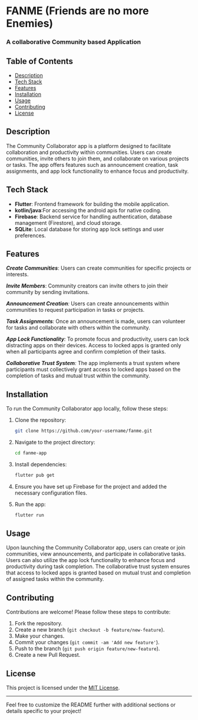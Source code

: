 # FANME (Friends are no more Enemies) 
### A collaborative Community based Application

## Table of Contents

- [Description](#description)
- [Tech Stack](#tech-stack)
- [Features](#features)
- [Installation](#installation)
- [Usage](#usage)
- [Contributing](#contributing)
- [License](#license)

## Description

The Community Collaborator app is a platform designed to facilitate collaboration and productivity within communities. Users can create communities, invite others to join them, and collaborate on various projects or tasks. The app offers features such as announcement creation, task assignments, and app lock functionality to enhance focus and productivity.

## Tech Stack

- **Flutter**: Frontend framework for building the mobile application.
- **kotlin/java**:For accessing the android apis for native coding.
- **Firebase**: Backend service for handling authentication, database management (Firestore), and cloud storage.
- **SQLite**: Local database for storing app lock settings and user preferences.

## Features

_**Create Communities**_: Users can create communities for specific projects or interests.

_**Invite Members**_: Community creators can invite others to join their community by sending invitations.

_**Announcement Creation**:_ Users can create announcements within communities to request participation in tasks or projects.

_**Task Assignments**:_ Once an announcement is made, users can volunteer for tasks and collaborate with others within the community.

_**App Lock Functionality**:_ To promote focus and productivity, users can lock distracting apps on their devices. Access to locked apps is granted only when all participants agree and confirm completion of their tasks.

_**Collaborative Trust System**:_ The app implements a trust system where participants must collectively grant access to locked apps based on the completion of tasks and mutual trust within the community.

## Installation

To run the Community Collaborator app locally, follow these steps:

1. Clone the repository:

   ```bash
   git clone https://github.com/your-username/fanme.git
   ```

2. Navigate to the project directory:

   ```bash
   cd fanme-app
   ```

3. Install dependencies:

   ```bash
   flutter pub get
   ```

4. Ensure you have set up Firebase for the project and added the necessary configuration files.

5. Run the app:

   ```bash
   flutter run
   ```

## Usage

Upon launching the Community Collaborator app, users can create or join communities, view announcements, and participate in collaborative tasks. Users can also utilize the app lock functionality to enhance focus and productivity during task completion. The collaborative trust system ensures that access to locked apps is granted based on mutual trust and completion of assigned tasks within the community.

## Contributing

Contributions are welcome! Please follow these steps to contribute:

1. Fork the repository.
2. Create a new branch (`git checkout -b feature/new-feature`).
3. Make your changes.
4. Commit your changes (`git commit -am 'Add new feature'`).
5. Push to the branch (`git push origin feature/new-feature`).
6. Create a new Pull Request.

## License

This project is licensed under the [MIT License](LICENSE).

---

Feel free to customize the README further with additional sections or details specific to your project!
